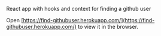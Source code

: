 React app with hooks and context for finding a github user

Open [https://find-githubuser.herokuapp.com/](https://find-githubuser.herokuapp.com/) to view it in the browser.